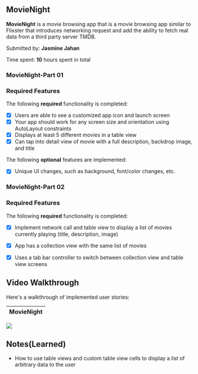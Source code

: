 ## MovieNight
**MovieNight** is a movie browsing app that is a movie browsing app similar to Flixster that introduces networking request and add the ability to fetch real data from a third party server TMDB.

Submitted by: **Jasmine Jahan**

Time spent: **10** hours spent in total

### MovieNight-Part 01
### Required Features

The following **required** functionality is completed:

- [X] Users are able to see a customized app icon and launch screen
- [X] Your app should work for any screen size and orientation using AutoLayout constraints
- [X] Displays at least 5 different movies in a table view
- [X] Can tap into detail view of movie with a full description, backdrop image, and title
 
The following **optional** features are implemented:

- [X] Unique UI changes, such as background, font/color changes, etc.


### MovieNight-Part 02

### Required Features

The following **required** functionality is completed:

- [X] Implement network call and table view to display a list of movies currently playing (title, description, image)
- [X] App has a collection view with the same list of movies
- [X] Uses a tab bar controller to switch between collection view and table view screens
 

## Video Walkthrough
Here's a walkthrough of implemented user stories:

MovieNight         | 
:-------------------------:|
![](https://i.imgur.com/b809UU0.gif) 


## Notes(Learned)
* How to use table views and custom table view cells to display a list of arbitrary data to the user
